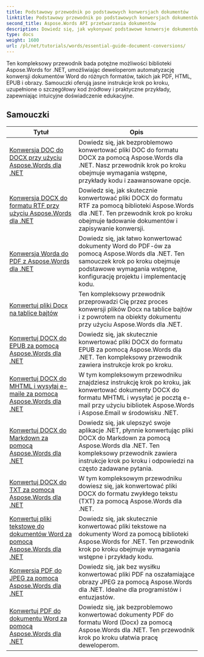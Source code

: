 ```yaml
---
title: Podstawowy przewodnik po podstawowych konwersjach dokumentów
linktitle: Podstawowy przewodnik po podstawowych konwersjach dokumentów
second_title: Aspose.Words API przetwarzania dokumentów
description: Dowiedz się, jak wykonywać podstawowe konwersje dokumentów za pomocą Aspose.Words dla .NET. Ten przewodnik zawiera instrukcje krok po kroku dotyczące konwersji plików Word do formatów PDF, TXT, HTML i innych.
type: docs
weight: 1600
url: /pl/net/tutorials/words/essential-guide-document-conversions/
---
```


Ten kompleksowy przewodnik bada potężne możliwości biblioteki Aspose.Words for .NET, umożliwiając deweloperom automatyzację konwersji dokumentów Word do różnych formatów, takich jak PDF, HTML, EPUB i obrazy. Samouczki oferują jasne instrukcje krok po kroku, uzupełnione o szczegółowy kod źródłowy i praktyczne przykłady, zapewniając intuicyjne doświadczenie edukacyjne.

 ## Samouczki
| Tytuł | Opis |
| --- | --- |
| [Konwersja DOC do DOCX przy użyciu Aspose.Words dla .NET](./convert-doc-to-docx/) | Dowiedz się, jak bezproblemowo konwertować pliki DOC do formatu DOCX za pomocą Aspose.Words dla .NET. Nasz przewodnik krok po kroku obejmuje wymagania wstępne, przykłady kodu i zaawansowane opcje.  |
| [Konwersja DOCX do formatu RTF przy użyciu Aspose.Words dla .NET](./convert-docx-to-rtf/) | Dowiedz się, jak skutecznie konwertować pliki DOCX do formatu RTF za pomocą biblioteki Aspose.Words dla .NET. Ten przewodnik krok po kroku obejmuje ładowanie dokumentów i zapisywanie konwersji. |  
| [Konwersja Worda do PDF z Aspose.Words dla .NET](./convert-word-to-pdf/) | Dowiedz się, jak łatwo konwertować dokumenty Word do PDF-ów za pomocą Aspose.Words dla .NET. Ten samouczek krok po kroku obejmuje podstawowe wymagania wstępne, konfigurację projektu i implementację kodu. | 
| [Konwertuj pliki Docx na tablice bajtów](./convert-docx-to-byte-arrays/) | Ten kompleksowy przewodnik przeprowadzi Cię przez proces konwersji plików Docx na tablice bajtów i z powrotem na obiekty dokumentu przy użyciu Aspose.Words dla .NET. |  
| [Konwertuj DOCX do EPUB za pomocą Aspose.Words dla .NET](./convert-docx-to-epub/) | Dowiedz się, jak skutecznie konwertować pliki DOCX do formatu EPUB za pomocą Aspose.Words dla .NET. Ten kompleksowy przewodnik zawiera instrukcje krok po kroku. |
| [Konwertuj DOCX do MHTML i wysyłaj e-maile za pomocą Aspose.Words dla .NET](./convert-docx-to-mhtml-send-email/) | W tym kompleksowym przewodniku znajdziesz instrukcję krok po kroku, jak konwertować dokumenty DOCX do formatu MHTML i wysyłać je pocztą e-mail przy użyciu bibliotek Aspose.Words i Aspose.Email w środowisku .NET. |
| [Konwertuj DOCX do Markdown za pomocą Aspose.Words dla .NET](./convert-docx-to-markdown/) | Dowiedz się, jak ulepszyć swoje aplikacje .NET, płynnie konwertując pliki DOCX do Markdown za pomocą Aspose.Words dla .NET. Ten kompleksowy przewodnik zawiera instrukcje krok po kroku i odpowiedzi na często zadawane pytania. |
| [Konwertuj DOCX do TXT za pomocą Aspose.Words dla .NET](./convert-docx-to-txt/) | W tym kompleksowym przewodniku dowiesz się, jak konwertować pliki DOCX do formatu zwykłego tekstu (TXT) za pomocą Aspose.Words dla .NET. |
| [Konwertuj pliki tekstowe do dokumentów Word za pomocą Aspose.Words dla .NET](./convert-text-files-to-word-documents/) | Dowiedz się, jak skutecznie konwertować pliki tekstowe na dokumenty Word za pomocą biblioteki Aspose.Words for .NET. Ten przewodnik krok po kroku obejmuje wymagania wstępne i przykłady kodu. | 
| [Konwersja PDF do JPEG za pomocą Aspose.Words dla .NET](./convert-pdf-to-jpeg/) | Dowiedz się, jak bez wysiłku konwertować pliki PDF na oszałamiające obrazy JPEG za pomocą Aspose.Words dla .NET. Idealne dla programistów i entuzjastów. |
| [Konwertuj PDF do dokumentu Word za pomocą Aspose.Words dla .NET](./convert-pdf-to-word/) | Dowiedz się, jak bezproblemowo konwertować dokumenty PDF do formatu Word (Docx) za pomocą Aspose.Words dla .NET. Ten przewodnik krok po kroku ułatwia pracę deweloperom. |
